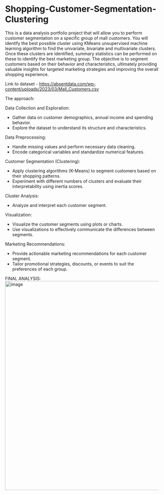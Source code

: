 # Shopping-Customer-Segmentation-Clustering
This is a data analysis portfolio project that will allow you to perform customer segmentation on a specific group of mall customers. You will identify the best possible cluster using KMeans unsupervised machine learning algorithm to find the univariate, bivariate and multivariate clusters.  Once these clusters are identified, summary statistics can be performed on these to identify the best marketing group. The objective is to segment customers based on their behavior and characteristics, ultimately providing valuable insights for targeted marketing strategies and improving the overall shopping experience. 

Link to dataset - https://absentdata.com/wp-content/uploads/2023/03/Mall_Customers.csv 

The approach:

Data Collection and Exploration:
- Gather data on customer demographics, annual income and spending behavior.
- Explore the dataset to understand its structure and characteristics.

Data Preprocessing:
- Handle missing values and perform necessary data cleaning.
- Encode categorical variables and standardize numerical features.

Customer Segmentation (Clustering):
- Apply clustering algorithms (K-Means) to segment customers based on their shopping patterns.
- Experiment with different numbers of clusters and evaluate their interpretability using inertia scores.

Cluster Analysis:
- Analyze and interpret each customer segment.

Visualization:
- Visualize the customer segments using plots or charts.
- Use visualizations to effectively communicate the differences between segments.

Marketing Recommendations:
- Provide actionable marketing recommendations for each customer segment.
- Tailor promotional strategies, discounts, or events to suit the preferences of each group.

FINAL ANALYSIS:
<img width="685" alt="image" src="https://github.com/suhanimht/Python-Customer-Segmentation-Clustering/assets/145546210/47500f20-c4c0-4f05-8dac-092560da9a25">
